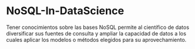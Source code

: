 # NoSQL-In-DataScience
Tener conocimientos sobre las bases NoSQL permite al científico de datos diversificar sus fuentes de consulta y ampliar la capacidad de datos a los cuales aplicar los modelos o métodos elegidos para su aprovechamiento.
